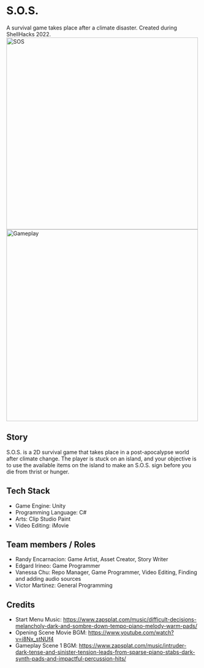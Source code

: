 # S.O.S.
A survival game takes place after a climate disaster. Created during ShellHacks 2022.
<img width="500" alt="SOS" src="https://user-images.githubusercontent.com/10492258/189563137-2153e891-4cd4-42d2-a62a-2afa36c3e4d1.png">
<img width="500" alt="Gameplay" src="https://user-images.githubusercontent.com/10492258/189640645-5ffd5239-9476-47b2-a8ec-f480d051b2e4.png">

## Story
S.O.S. is a 2D survival game that takes place in a post-apocalypse world after climate change. The player is stuck on an island, and your objective is to use the available items on the island to make an S.O.S. sign before you die from thrist or hunger.

## Tech Stack
- Game Engine: Unity
- Programming Language: C#
- Arts: Clip Studio Paint
- Video Editing: iMovie

## Team members / Roles
- Randy Encarnacion: Game Artist, Asset Creator, Story Writer
- Edgard Irineo: Game Programmer
- Vanessa Chu: Repo Manager, Game Programmer, Video Editing, Finding and adding audio sources
- Victor Martinez: General Programming

## Credits
- Start Menu Music: https://www.zapsplat.com/music/difficult-decisions-melancholy-dark-and-sombre-down-tempo-piano-melody-warm-pads/
- Opening Scene Movie BGM: https://www.youtube.com/watch?v=i8Nx_stNUf4
- Gameplay Scene 1 BGM: https://www.zapsplat.com/music/intruder-dark-tense-and-sinister-tension-leads-from-sparse-piano-stabs-dark-synth-pads-and-impactful-percussion-hits/
